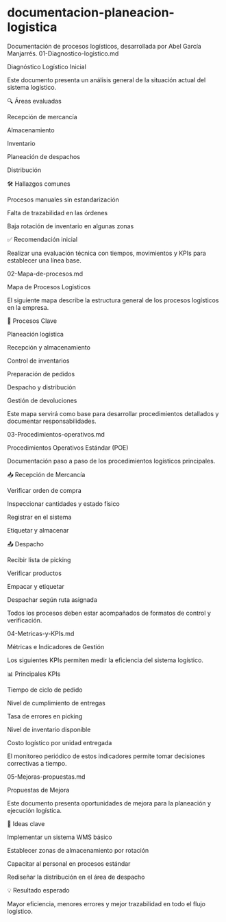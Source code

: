 # documentacion-planeacion-logistica
Documentación de procesos logísticos, desarrollada por Abel García Manjarrés.
01-Diagnostico-logistico.md 

Diagnóstico Logístico Inicial 

Este documento presenta un análisis general de la situación actual del sistema logístico. 

🔍 Áreas evaluadas 

Recepción de mercancía 

Almacenamiento 

Inventario 

Planeación de despachos 

Distribución 

🛠️ Hallazgos comunes 

Procesos manuales sin estandarización 

Falta de trazabilidad en las órdenes 

Baja rotación de inventario en algunas zonas 

✅ Recomendación inicial 

Realizar una evaluación técnica con tiempos, movimientos y KPIs para establecer una línea base. 

02-Mapa-de-procesos.md 

Mapa de Procesos Logísticos 

El siguiente mapa describe la estructura general de los procesos logísticos en la empresa. 

🔗 Procesos Clave 

Planeación logística 

Recepción y almacenamiento 

Control de inventarios 

Preparación de pedidos 

Despacho y distribución 

Gestión de devoluciones 

Este mapa servirá como base para desarrollar procedimientos detallados y documentar responsabilidades. 

03-Procedimientos-operativos.md 

Procedimientos Operativos Estándar (POE) 

Documentación paso a paso de los procedimientos logísticos principales. 

📥 Recepción de Mercancía 

Verificar orden de compra 

Inspeccionar cantidades y estado físico 

Registrar en el sistema 

Etiquetar y almacenar 

📤 Despacho 

Recibir lista de picking 

Verificar productos 

Empacar y etiquetar 

Despachar según ruta asignada 

Todos los procesos deben estar acompañados de formatos de control y verificación. 

04-Metricas-y-KPIs.md 

Métricas e Indicadores de Gestión 

Los siguientes KPIs permiten medir la eficiencia del sistema logístico. 

📊 Principales KPIs 

Tiempo de ciclo de pedido 

Nivel de cumplimiento de entregas 

Tasa de errores en picking 

Nivel de inventario disponible 

Costo logístico por unidad entregada 

El monitoreo periódico de estos indicadores permite tomar decisiones correctivas a tiempo. 

05-Mejoras-propuestas.md 

Propuestas de Mejora 

Este documento presenta oportunidades de mejora para la planeación y ejecución logística. 

🧠 Ideas clave 

Implementar un sistema WMS básico 

Establecer zonas de almacenamiento por rotación 

Capacitar al personal en procesos estándar 

Rediseñar la distribución en el área de despacho 

💡 Resultado esperado 

Mayor eficiencia, menores errores y mejor trazabilidad en todo el flujo logístico. 

